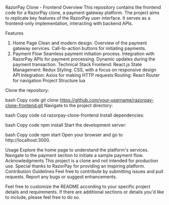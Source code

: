 RazorPay Clone - Frontend
Overview
This repository contains the frontend code for a RazorPay clone, a payment gateway platform. The project aims to replicate key features of the RazorPay user interface. It serves as a frontend-only implementation, interacting with backend APIs.

Features
1. Home Page
Clean and modern design.
Overview of the payment gateway services.
Call-to-action buttons for initiating payments.
2. Payment Flow
Seamless payment initiation process.
Integration with RazorPay APIs for payment processing.
Dynamic updates during the payment transaction.
Technical Stack
Frontend: React.js
State Management: Redux
Styling: CSS, with a focus on responsive design
API Integration: Axios for making HTTP requests
Routing: React Router for navigation
Project Structure
lua

Clone the repository:

bash
Copy code
git clone https://github.com/your-username/razorpay-clone-frontend.git
Navigate to the project directory:

bash
Copy code
cd razorpay-clone-frontend
Install dependencies:

bash
Copy code
npm install
Start the development server:

bash
Copy code
npm start
Open your browser and go to http://localhost:3000.

Usage
Explore the home page to understand the platform's services.
Navigate to the payment section to initiate a sample payment flow.
Acknowledgments
This project is a clone and not intended for production use.
Special thanks to RazorPay for providing an inspiring platform.
Contribution Guidelines
Feel free to contribute by submitting issues and pull requests.
Report any bugs or suggest enhancements.

Feel free to customize the README according to your specific project details and requirements. If there are additional sections or details you'd like to include, please feel free to do so.

